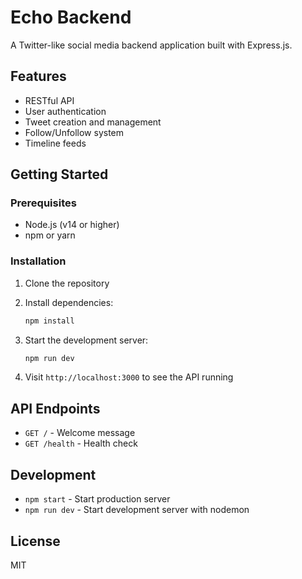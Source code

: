 # Echo Backend

A Twitter-like social media backend application built with Express.js.

## Features

- RESTful API
- User authentication
- Tweet creation and management
- Follow/Unfollow system
- Timeline feeds

## Getting Started

### Prerequisites

- Node.js (v14 or higher)
- npm or yarn

### Installation

1. Clone the repository
2. Install dependencies:
   ```bash
   npm install
   ```

3. Start the development server:
   ```bash
   npm run dev
   ```

4. Visit `http://localhost:3000` to see the API running

## API Endpoints

- `GET /` - Welcome message
- `GET /health` - Health check

## Development

- `npm start` - Start production server
- `npm run dev` - Start development server with nodemon

## License

MIT
